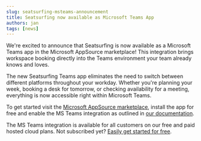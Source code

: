 ```yaml
---
slug: seatsurfing-msteams-announcement
title: Seatsurfing now available as Microsoft Teams App
authors: jan
tags: [news]
---
```


We're excited to announce that Seatsurfing is now available as a Microsoft Teams app in the Microsoft AppSource marketplace! This integration brings workspace booking directly into the Teams environment your team already knows and loves.

<!-- truncate -->

The new Seatsurfing Teams app eliminates the need to switch between different platforms throughout your workday. Whether you're planning your week, booking a desk for tomorrow, or checking availability for a meeting, everything is now accessible right within Microsoft Teams.

To get started visit the [Microsoft AppSource marketplace](https://appsource.microsoft.com/en-us/product/office/WA200008773), install the app for free and enable the MS Teams integration as outlined in [our documentation](/docs/msteams).

The MS Teams integration is available for all customers on our free and paid hosted cloud plans. Not subscribed yet? [Easily get started for free](/sign-up).
